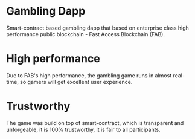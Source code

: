 # Gambling Dapp
Smart-contract based gambling dapp that based on enterprise class high performance public blockchain - Fast Access Blockchain (FAB).

# High performance
Due to FAB's high performance, the gambling game runs in almost real-time, so gamers will get excellent user experience.

# Trustworthy
The game was build on top of smart-contract, which is transparent and unforgeable, it is 100% trustworthy, it is fair to all participants.
